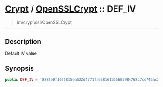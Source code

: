 # [Crypt](crypt.md) / [OpenSSLCrypt](crypt-OpenSSLCrypt.md) :: DEF_IV
 > im\crypt\ssl\OpenSSLCrypt
____

## Description
Default IV value

## Synopsis
```php
public DEF_IV = '8882e0f16f5815ea522d4771fae58161365603984768c7cd746ac2dc99a4dc25'
```
